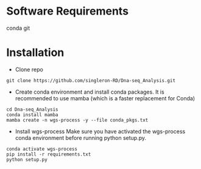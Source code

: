 # Software Requirements
conda
git
# Installation
- Clone repo
```
git clone https://github.com/singleron-RD/Dna-seq_Analysis.git
```
- Create conda environment and install conda packages. It is recommended to use mamba (which is a faster replacement for Conda)
```
cd Dna-seq_Analysis
conda install mamba
mamba create -n wgs-process -y --file conda_pkgs.txt
```
- Install wgs-process
Make sure you have activated the wgs-process conda environment before running python setup.py.
```
conda activate wgs-process
pip install -r requirements.txt
python setup.py
```